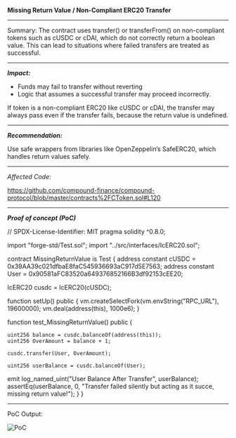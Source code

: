 **Missing Return Value / Non-Compliant ERC20 Transfer**

---

Summary:
The contract uses transfer() or transferFrom() on non-compliant tokens such as cUSDC or cDAI, which do not correctly return a boolean value. This can lead to situations where failed transfers are treated as successful.

---

***Impact:***

- Funds may fail to transfer without reverting
- Logic that assumes a successful transfer may proceed incorrectly.


If token is a non-compliant ERC20 like cUSDC or cDAI, the transfer may always pass even if the transfer fails, because the return value is undefined.

---

***Recommendation:***

Use safe wrappers from libraries like OpenZeppelin’s SafeERC20, which handles return values safely.

---

_Affected Code:_

https://github.com/compound-finance/compound-protocol/blob/master/contracts%2FCToken.sol#L120

---


***Proof of concept (PoC)***


// SPDX-License-Identifier: MIT
pragma solidity ^0.8.0;

import "forge-std/Test.sol";
import "../src/interfaces/IcERC20.sol";

contract MissingReturnValue is Test {
 address constant cUSDC = 0x39AA39c021dfbaE8faC545936693aC917d5E7563;
 address constant User = 0x90581aFC83520a649376852166B3df92153cEE20;

IcERC20 cusdc = IcERC20(cUSDC);

function setUp() public {
    vm.createSelectFork(vm.envString("RPC_URL"), 19600000);
    vm.deal(address(this), 1000e6);
}

function test_MissingReturnValue() public {

    uint256 balance = cusdc.balanceOf(address(this));
    uint256 OverAmount = balance + 1;

    cusdc.transfer(User, OverAmount);
    
    uint256 userBalance = cusdc.balanceOf(User);
emit log_named_uint("User Balance After Transfer", userBalance);
assertEq(userBalance, 0, "Transfer failed silently but acting as it succe, missing return value!");
}
}

---

PoC Output:

![PoC](https://github.com/user-attachments/assets/5077f239-7e2c-4a2e-87a0-de1a07035cb8)
